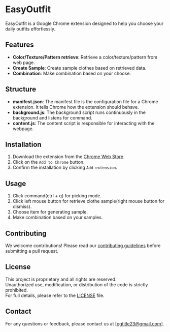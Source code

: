 # EasyOutfit

EasyOutfit is a Google Chrome extension designed to help you choose your daily outfits effortlessly.

## Features

- **Color/Texture/Pattern retrieve**: Retrieve a color/texture/pattern from web page.
- **Create Sample**: Create sample clothes based on retrieved data.
- **Combination**: Make combination based on your choose.

## Structure

- **manifest.json**: The manifest file is the configuration file for a Chrome extension. It tells Chrome how the extension should behave.
- **background.js**: The background script runs continuously in the background and listens for command.
- **content.js**: The content script is responsible for interacting with the webpage.

## Installation

1. Download the extension from the [Chrome Web Store](#).
2. Click on the `Add to Chrome` button.
3. Confirm the installation by clicking `Add extension`.

## Usage

1. Click command(ctrl + q) for picking mode.
2. Click left mouse button for retrieve clothe sample(right mouse button for dismiss).
3. Choose item for generating sample.
4. Make combination based on your samples.

## Contributing

We welcome contributions! Please read our [contributing guidelines](#) before submitting a pull request.

## License

This project is proprietary and all rights are reserved.  
Unauthorized use, modification, or distribution of the code is strictly prohibited.  
For full details, please refer to the [LICENSE](./LICENSE) file.

## Contact

For any questions or feedback, please contact us at [ogtitle23@gmail.com].
